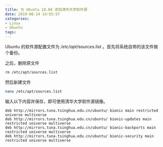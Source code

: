 ```yaml
---
title: 为 Ubuntu 18.04 添加清华大学软件源
date: 2019-06-24 14:55:57
categories:
- Linux
- Ubuntu
tags:
---
```

Ubuntu 的软件源配置文件为 */etc/apt/sources.list* 。首先将系统自带的该文件做个备份。

之后，删除原文件

```bash
rm /etc/apt/sources.list
```

然后新建文件

```bash
nano /etc/apt/sources.list
```

输入以下内容并保存，即可使用清华大学软件源镜像。

```
deb http://mirrors.tuna.tsinghua.edu.cn/ubuntu/ bionic main restricted universe multiverse
deb http://mirrors.tuna.tsinghua.edu.cn/ubuntu/ bionic-updates main restricted universe multiverse
deb http://mirrors.tuna.tsinghua.edu.cn/ubuntu/ bionic-backports main restricted universe multiverse
deb http://mirrors.tuna.tsinghua.edu.cn/ubuntu/ bionic-security main restricted universe multiverse
```
